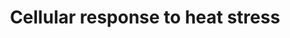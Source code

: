 ---
annotations:
- type: Pathway Ontology
  value: stress response pathway
authors:
- ReactomeTeam
- Mkutmon
description: 'In response to exposure to elevated temperature and certain other proteotoxic
  stimuli (e.g., hypoxia, free radicals) cells activate a number of cytoprotective
  mechanisms known collectively as "heat shock response".  Major aspects of the heat
  shock response (HSR) are evolutionarily conserved events that allow cells to recover
  from protein damage induced by stress (Liu XD et al. 1997; Voellmy R & Boellmann
  F 2007;  Shamovsky I & Nudler E 2008; Anckar J & Sistonen L 2011). The main hallmark
  of HSR is the dramatic alteration of the gene expression pattern. A diverse group
  of protein genes is induced by the exposure to temperatures 3-5 degrees higher than
  physiological. Functionally, most of these genes are molecular chaperones that ensure
  proper protein folding and quality control to maintain cell proteostasis.<p>At the
  same time, heat shock-induced phosphorylation of translation initiation factor eIF2alpha
  leads to the shutdown of the nascent polypeptide synthesis reducing the burden on
  the chaperone system that has to deal with the increased amount of misfolded and
  thermally denatured proteins (Duncan RF & Hershey JWB 1989; Sarkar A et al. 2002;  Spriggs
  KA et al. 2010).<p>The induction of HS gene expression primarily occurs at the level
  of transcription and is mediated by heat shock transcription factor HSF1(Sarge KD
  et al. 1993; Baler R et al. 1993). Human cells express five members of HSF protein
  family: HSF1, HSF2, HSF4, HSFX and HSFY. HSF1 is the master regulator of the heat
  inducible gene expression (Zuo J et al. 1995; Akerfelt M et al. 2010). HSF2 is activated
  in response to certain developmental stimuli in addition to being co-activated with
  HSF1 to provide promoter-specific fine-tuning of the HS response by forming heterotrimers
  with HSF1 (Ostling P et al. 2007; Sandqvist A et al. 2009). HSF4 lacks the transcription
  activation domain and acts as a repressor of certain genes during HS (Nakai A et
  al. 1997; Tanabe M et al. 1999; Kim SA et al. 2012). Two additional family members
  HSFX and HSFY, which are  located on the X and Y chromosomes respectively, remain
  to be characterized (Bhowmick BK et al. 2006; Shinka T et al. 2004; Kichine E et
  al. 2012).<p>Under normal conditions HSF1 is present in both cytoplasm and nucleus
  in the form of an inactive monomer. The monomeric state of HSF1 is maintained by
  an intricate network of protein-protein interactions that include the association
  with HSP90 multichaperone complex, HSP70/HSP40 chaperone machinery, as well as intramolecular
  interaction of two conserved hydrophobic repeat regions. Monomeric HSF1 is constitutively
  phosphorylated on Ser303 and Ser 307 by (Zou J et al. 1998; Knauf U et al. 1996;
  Kline MP & Moromoto RI 1997; Guettouche T et al. 2005). This phosphorylation plays
  an essential role in ensuring cytoplasmic localization of at least a subpopulation
  of HSF1 molecules under normal conditions (Wang X et al. 2004).<p>Exposure to heat
  and other proteotoxic stimuli results in the release of HSF1 from the inhibitory
  complex with chaperones and its subsequent trimerization, which is promoted by its
  interaction with translation elongation factor eEF1A1 (Baler R et al. 1993; Shamovsky
  I et al. 2006; Herbomel G et al 2013). The trimerization is believed to involve
  intermolecular interaction between hydrophobic repeats 1-3 leading to the formation
  of a triple coil structure. Additional stabilization of the HSF1 trimer is provided
  by the formation of intermolecular S-S bonds between Cys residues in the DNA binding
  domain (Lu M et al.2008). Trimeric HSF1 is predominantly localized in the nucleus
  where it binds the specific sequence in the promoter of hsp genes (Sarge KD et al.
  1993; Wang Y and Morgan WD 1994). The binding sequence for HSF1 (HSE, heat shock
  element) contains series of inverted repeats nGAAn in head-to-tail orientation,
  with at least three elements being required for the high affinity binding. Binding
  of the HSF1 trimer to the promoter is not sufficient to induce transcription of
  the gene (Cotto J et al. 1996). In order to do so, HSF1 needs to undergo inducible
  phosphorylation on specific Ser residues such as Ser230, Ser326. This phosphorylated
  form of HSF1 trimer is capable of increasing the promoter initiation rate. HSF1
  bound to DNA promotes recruiting components of the transcription mediator complex
  and  relieving promoter-proximal pause of RNA polymerase II through its interaction
  with TFIIH transcription factor (Yuan CX & Gurley WB 2000).<p>HSF1 activation is
  regulated in a precise and tight manner at multiple levels (Zuo J et al. 1995; Cotto
  J et al. 1996). This allows fast and robust activation of HS response to minimize
  proteotoxic effects of the stress. The exact set of HSF1 inducible genes is probably
  cell type specific. Moreover, cells in different pathophysiological states will
  display different but overlapping profile of HS inducible genes.  View original
  pathway at [http://www.reactome.org/PathwayBrowser/#DIAGRAM=3371556 Reactome].'
last-edited: 2021-01-25
organisms:
- Homo sapiens
redirect_from:
- /index.php/Pathway:WP3395
- /instance/WP3395
schema-jsonld:
- '@context': https://schema.org/
  '@id': https://wikipathways.github.io/pathways/WP3395.html
  '@type': Dataset
  creator:
    '@type': Organization
    name: WikiPathways
  description: 'In response to exposure to elevated temperature and certain other
    proteotoxic stimuli (e.g., hypoxia, free radicals) cells activate a number of
    cytoprotective mechanisms known collectively as "heat shock response".  Major
    aspects of the heat shock response (HSR) are evolutionarily conserved events that
    allow cells to recover from protein damage induced by stress (Liu XD et al. 1997;
    Voellmy R & Boellmann F 2007;  Shamovsky I & Nudler E 2008; Anckar J & Sistonen
    L 2011). The main hallmark of HSR is the dramatic alteration of the gene expression
    pattern. A diverse group of protein genes is induced by the exposure to temperatures
    3-5 degrees higher than physiological. Functionally, most of these genes are molecular
    chaperones that ensure proper protein folding and quality control to maintain
    cell proteostasis.<p>At the same time, heat shock-induced phosphorylation of translation
    initiation factor eIF2alpha leads to the shutdown of the nascent polypeptide synthesis
    reducing the burden on the chaperone system that has to deal with the increased
    amount of misfolded and thermally denatured proteins (Duncan RF & Hershey JWB
    1989; Sarkar A et al. 2002;  Spriggs KA et al. 2010).<p>The induction of HS gene
    expression primarily occurs at the level of transcription and is mediated by heat
    shock transcription factor HSF1(Sarge KD et al. 1993; Baler R et al. 1993). Human
    cells express five members of HSF protein family: HSF1, HSF2, HSF4, HSFX and HSFY.
    HSF1 is the master regulator of the heat inducible gene expression (Zuo J et al.
    1995; Akerfelt M et al. 2010). HSF2 is activated in response to certain developmental
    stimuli in addition to being co-activated with HSF1 to provide promoter-specific
    fine-tuning of the HS response by forming heterotrimers with HSF1 (Ostling P et
    al. 2007; Sandqvist A et al. 2009). HSF4 lacks the transcription activation domain
    and acts as a repressor of certain genes during HS (Nakai A et al. 1997; Tanabe
    M et al. 1999; Kim SA et al. 2012). Two additional family members HSFX and HSFY,
    which are  located on the X and Y chromosomes respectively, remain to be characterized
    (Bhowmick BK et al. 2006; Shinka T et al. 2004; Kichine E et al. 2012).<p>Under
    normal conditions HSF1 is present in both cytoplasm and nucleus in the form of
    an inactive monomer. The monomeric state of HSF1 is maintained by an intricate
    network of protein-protein interactions that include the association with HSP90
    multichaperone complex, HSP70/HSP40 chaperone machinery, as well as intramolecular
    interaction of two conserved hydrophobic repeat regions. Monomeric HSF1 is constitutively
    phosphorylated on Ser303 and Ser 307 by (Zou J et al. 1998; Knauf U et al. 1996;
    Kline MP & Moromoto RI 1997; Guettouche T et al. 2005). This phosphorylation plays
    an essential role in ensuring cytoplasmic localization of at least a subpopulation
    of HSF1 molecules under normal conditions (Wang X et al. 2004).<p>Exposure to
    heat and other proteotoxic stimuli results in the release of HSF1 from the inhibitory
    complex with chaperones and its subsequent trimerization, which is promoted by
    its interaction with translation elongation factor eEF1A1 (Baler R et al. 1993;
    Shamovsky I et al. 2006; Herbomel G et al 2013). The trimerization is believed
    to involve intermolecular interaction between hydrophobic repeats 1-3 leading
    to the formation of a triple coil structure. Additional stabilization of the HSF1
    trimer is provided by the formation of intermolecular S-S bonds between Cys residues
    in the DNA binding domain (Lu M et al.2008). Trimeric HSF1 is predominantly localized
    in the nucleus where it binds the specific sequence in the promoter of hsp genes
    (Sarge KD et al. 1993; Wang Y and Morgan WD 1994). The binding sequence for HSF1
    (HSE, heat shock element) contains series of inverted repeats nGAAn in head-to-tail
    orientation, with at least three elements being required for the high affinity
    binding. Binding of the HSF1 trimer to the promoter is not sufficient to induce
    transcription of the gene (Cotto J et al. 1996). In order to do so, HSF1 needs
    to undergo inducible phosphorylation on specific Ser residues such as Ser230,
    Ser326. This phosphorylated form of HSF1 trimer is capable of increasing the promoter
    initiation rate. HSF1 bound to DNA promotes recruiting components of the transcription
    mediator complex and  relieving promoter-proximal pause of RNA polymerase II through
    its interaction with TFIIH transcription factor (Yuan CX & Gurley WB 2000).<p>HSF1
    activation is regulated in a precise and tight manner at multiple levels (Zuo
    J et al. 1995; Cotto J et al. 1996). This allows fast and robust activation of
    HS response to minimize proteotoxic effects of the stress. The exact set of HSF1
    inducible genes is probably cell type specific. Moreover, cells in different pathophysiological
    states will display different but overlapping profile of HS inducible genes.  View
    original pathway at [http://www.reactome.org/PathwayBrowser/#DIAGRAM=3371556 Reactome].'
  keywords:
  - 'RAE1 '
  - 'DNAJC2 '
  - p-T,Y MAPK dimers
  - trimer:target gene
  - 'Ub-protein aggregates '
  - 'NUP210 '
  - 'p-S326-hC36,103-HSF1 '
  - 'HSPA13 '
  - 'FKBP4 '
  - 'AAAS '
  - Ac-CoA
  - 'EP300 '
  - 'p-S230-hC36,103-HSF1 '
  - 'NUP153 '
  - 'NUP214 '
  - HSP90:HSP90
  - GSK3B
  - HSP90:FKBP4:PTGES3
  - 'NUP37 '
  - CREBBP,EP300
  - HSF1:HSP90:HDAC6:VCP:PTGES3
  - trimer:HSP90:FKBP4:PTGES3
  - 'HSPA14 '
  - 'NUP133 '
  - Hikeshi
  - 'ATR '
  - 'MRPL18 gene '
  - ADP
  - HSP70:DNAJB1:Ac-K80-HSF1
  - 'SEH1L-1 '
  - 'HSBP1 '
  - 'SIRT1 '
  - HSP70 NEFs
  - 'Ac-K80-hC36,103-HSF1 '
  - 'MLST8 '
  - p-T454-DBC1:SIRT1
  - 'CREBBP '
  - 'HSPB8 '
  - 'HSPA9 '
  - gene
  - 'AKT1S1 '
  - 'HSPA6 '
  - 'RPA2 '
  - p-S303,307-HSF1:YWHAE
  - EEF1A1
  - 'HSPA8 '
  - 'NUPL2 '
  - proteins
  - p-S326-HSF1 trimer
  - YWHAE dimer
  - 'NUP58-1 '
  - 'TNFRSF21 gene '
  - 'p-S303,307-HSF1 '
  - 'NUP35 '
  - 'HSPA12B '
  - SIRT1:HSP70:DNAJB1:Ac-K80-HSF1:target gene
  - 'NUP62 '
  - HSF1 trimer:target
  - HSBP1:HSF1 trimer
  - NAD+
  - 'NUP50 '
  - 'HSPA6 gene '
  - 'HSBP2 gene '
  - 'p-T286-CAMK2A '
  - p-S121-HSF1
  - 'HSPA4 '
  - HDAC6:VCP:protein
  - 'HSP90AA1 '
  - 'NUP155 '
  - 'DNAJB6 gene '
  - 'ATM '
  - 'BAG1-5 '
  - 'DNAJB1 '
  - HSP70s:ADP
  - Heat shock inducible
  - MAPKAPK2
  - 'DNAJB6 '
  - SIRT1
  - 'NUP85 '
  - 'p-T454-DBC1 '
  - 'p-T202,Y204-MAPK3 '
  - 'HSPA2 '
  - 2'-O-acetyl-ADP-ribose
  - 'SEC13 '
  - 'HSPA4L '
  - NAM
  - 'TPR '
  - 'HSPA1A '
  - HSBP1 hexamer
  - Hikeshi:HSP70s:ATP
  - 'NUP98-3 '
  - HSP70:DNAJB1:HSF1
  - HSF1 trimer
  - HSP70:DNAJB1
  - 'RLN1 gene '
  - Nuclear Pore Complex
  - Ub-protein
  - 'NUP160 '
  - H2O
  - aggregates
  - 'HSPA12A '
  - 'FKBP4 gene '
  - 'NUP54 '
  - p-S303-HSF1
  - 'UBB gene '
  - 'HSPA7 '
  - 'NUP188 '
  - 'HSPH1 '
  - CaMKII
  - p-S307-HSF1
  - HSP70s:ATP
  - 'p-T185,Y187-MAPK1 '
  - 'hC36,103-HSF1 '
  - Pi
  - 'COL4A6 gene '
  - 'SERPINH1 gene '
  - 'HSPA1B '
  - 'RANBP2 '
  - 'RPA3 '
  - ATM/ATR kinase
  - 'HSP90AB1 '
  - HSF1
  - p-S303,307-HSF1
  - 'NUP93 '
  - 'RPTOR '
  - 'DEDD2 gene '
  - 'HSF1 '
  - 'POM121C '
  - HSF1:HSP90:PTGES3
  - HSP70:DNAJB1:Ac-K80-HSF1 trimer:target gene
  - 'CRYAB '
  - 'DNAJB1 gene '
  - 'YWHAE '
  - 'HSPA1L gene '
  - 'ADP '
  - DNAJB1,B6,C2,C7
  - p-S230-HSF1 trimer
  - 'p-T287-CAMK2D '
  - (NPC)
  - 'GML gene '
  - 'ATP '
  - 'NUP98-4 '
  - 'POM121 '
  - 'HSPA1 gene '
  - 'p-T287-CAMK2B '
  - 'HDAC6 '
  - 'NUP205 '
  - ST13 tetramer
  - 'p-T287-CAMK2G '
  - CoA-SH
  - 'NUP98-5 '
  - RPS19BP1
  - 'VCP '
  - 'ST13 '
  - mTORC1 dimer
  - 'NUP43 '
  - 'PTGES3 '
  - 'MTOR '
  - 'SEH1L-2 '
  - 'HSPA1L '
  - 'NUP107 '
  - 'NUP58-2 '
  - 'DNAJC7 '
  - HSF1 target gene
  - 'Hikeshi '
  - 'HSPA5 '
  - RPA heterotrimer
  - HSF1:RPA
  - 'HSBP1 gene '
  - 'NUP88 '
  - 'NDC1 '
  - 'RPA1 '
  - 'CRYBA4 gene '
  - p-T454-DBC1
  - 'HSPH1 gene '
  - ATP
  - PTGES3
  - DBC1
  license: CC0
  name: Cellular response to heat stress
seo: CreativeWork
title: Cellular response to heat stress
wpid: WP3395
---